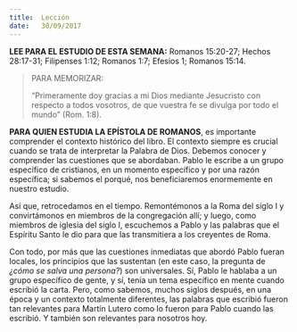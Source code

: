 ```yaml
---
title:  Lección
date:   30/09/2017
---
```


**LEE PARA EL ESTUDIO DE ESTA SEMANA:** Romanos 15:20-27; Hechos 28:17-31; Filipenses 1:12; Romanos 1:7; Efesios 1; Romanos 15:14.

><p>PARA MEMORIZAR:</p>
>“Primeramente doy gracias a mi Dios mediante Jesucristo con respecto a todos vosotros, de que vuestra fe se divulga por todo el mundo” (Rom. 1:8).

**PARA QUIEN ESTUDIA LA EPÍSTOLA DE ROMANOS**, es importante comprender el contexto histórico del libro. El contexto siempre es crucial cuando se trata de interpretar la Palabra de Dios. Debemos conocer y comprender las cuestiones que se abordaban. Pablo le escribe a un grupo específico de cristianos, en un momento específico y por una razón específica; si sabemos el porqué, nos beneficiaremos enormemente en nuestro estudio.

Así que, retrocedamos en el tiempo. Remontémonos a la Roma del siglo I y convirtámonos en miembros de la congregación allí; y luego, como miembros de iglesia del siglo I, escuchemos a Pablo y las palabras que el Espíritu Santo le dio para que las transmitiera a los creyentes de Roma.

Con todo, por más que las cuestiones inmediatas que abordó Pablo fueran locales, los principios que las sustentan (en este caso, la pregunta de *¿cómo se salva una persona?*) son universales. Sí, Pablo le hablaba a un grupo específico de gente, y sí, tenía un tema específico en mente cuando escribió la carta. Pero, como sabemos, muchos siglos después, en una época y un contexto totalmente diferentes, las palabras que escribió fueron tan relevantes para Martín Lutero como lo fueron para Pablo cuando las escribió. Y también son relevantes para nosotros hoy.